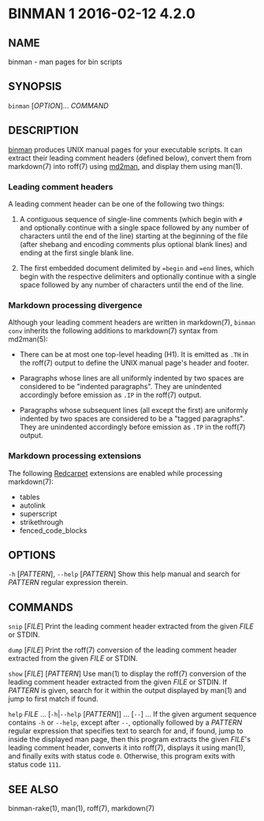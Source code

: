 # BINMAN 1 2016-02-12 4.2.0

## NAME

binman - man pages for bin scripts

## SYNOPSIS

`binman` [*OPTION*]... *COMMAND*

## DESCRIPTION

[binman] produces UNIX manual pages for your executable scripts. It can
extract their leading comment headers (defined below), convert them from
markdown(7) into roff(7) using [md2man], and display them using man(1).

### Leading comment headers

A leading comment header can be one of the following two things:

1.  A contiguous sequence of single-line comments (which begin with `#`
    and optionally continue with a single space followed by any number of
    characters until the end of the line) starting at the beginning of the
    file (after shebang and encoding comments plus optional blank lines) and
    ending at the first single blank line.

2.  The first embedded document delimited by `=begin` and `=end` lines, which
    begin with the respective delimiters and optionally continue with a single
    space followed by any number of characters until the end of the line.

### Markdown processing divergence

Although your leading comment headers are written in markdown(7), `binman
conv` inherits the following additions to markdown(7) syntax from md2man(5):

  * There can be at most one top-level heading (H1).  It is emitted as `.TH`
    in the roff(7) output to define the UNIX manual page's header and footer.

  * Paragraphs whose lines are all uniformly indented by two spaces are
    considered to be "indented paragraphs".  They are unindented accordingly
    before emission as `.IP` in the roff(7) output.

  * Paragraphs whose subsequent lines (all except the first) are uniformly
    indented by two spaces are considered to be a "tagged paragraphs".  They
    are unindented accordingly before emission as `.TP` in the roff(7) output.

### Markdown processing extensions

The following [Redcarpet] extensions are enabled while processing markdown(7):

  * tables
  * autolink
  * superscript
  * strikethrough
  * fenced\_code\_blocks

## OPTIONS

`-h` [*PATTERN*], `--help` [*PATTERN*]
  Show this help manual and search for *PATTERN* regular expression therein.

## COMMANDS

`snip` [*FILE*]
  Print the leading comment header extracted from the given *FILE* or STDIN.

`dump` [*FILE*]
  Print the roff(7) conversion of the leading comment header extracted from
  the given *FILE* or STDIN.

`show` [*FILE*] [*PATTERN*]
  Use man(1) to display the roff(7) conversion of the leading comment header
  extracted from the given *FILE* or STDIN.  If *PATTERN* is given, search for
  it within the output displayed by man(1) and jump to first match if found.

`help` *FILE* ... [`-h`|`--help` [*PATTERN*]] ... [`--`] ...
  If the given argument sequence contains `-h` or `--help`, except after
  `--`, optionally followed by a *PATTERN* regular expression that specifies
  text to search for and, if found, jump to inside the displayed man page,
  then this program extracts the given *FILE*'s leading comment header,
  converts it into roff(7), displays it using man(1), and finally exits with
  status code `0`.  Otherwise, this program exits with status code `111`.

## SEE ALSO

binman-rake(1), man(1), roff(7), markdown(7)

[binman]: https://github.com/sunaku/binman
[md2man]: https://github.com/sunaku/md2man
[Redcarpet]: https://github.com/vmg/redcarpet
